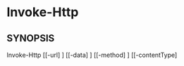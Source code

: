 ﻿---
external help file: powershai-help.xml
schema: 2.0.0
powershai: true
---

# Invoke-Http

## SYNOPSIS <!--!= @#Synop !-->
Invoke-Http [[-url] <Object>] [[-data] <Object>] [[-method] <Object>] [[-contentType] <Object>] [[-Encoding] <Object>] [[-headers] <Object>] [[-SseCallBack] <Object>] [[-DebugVarName] <Object>] [[-Timeout] <Object>] [<CommonParameters>]

## SYNTAX <!--!= @#Syntax !-->

```
Invoke-Http [<CommonParameters>]
```

## PARAMETERS <!--!= @#Params !-->

### -DebugVarName
Conjunto de Parámetros: (Todos)
Tipo: Object
Aliases:
Valores Aceitos:
Requerido: falso
Posição: 7
Valor Padrão:
Aceitar entrada de pipeline: falso
Aceitar caracteres curinga:

```yml
Conjunto de Parámetros: (Todos)
Tipo: 
Aliases: 
Valores Aceitos: 
Requerido: falso
Posição: nomeado
Valor Padrão: Nenhum
Aceitar entrada de pipeline: falso
Aceitar caracteres curinga: falso
```

### -Encoding
Conjunto de Parámetros: (Todos)
Tipo: Object
Aliases:
Valores Aceitos:
Requerido: falso
Posição: 4
Valor Padrão:
Aceitar entrada de pipeline: falso
Aceitar caracteres curinga:

```yml
Conjunto de Parámetros: (Todos)
Tipo: 
Aliases: 
Valores Aceitos: 
Requerido: falso
Posição: nomeado
Valor Padrão: Nenhum
Aceitar entrada de pipeline: falso
Aceitar caracteres curinga: falso
```

### -SseCallBack
Conjunto de Parámetros: (Todos)
Tipo: Object
Aliases:
Valores Aceitos:
Requerido: falso
Posição: 6
Valor Padrão:
Aceitar entrada de pipeline: falso
Aceitar caracteres curinga:

```yml
Conjunto de Parámetros: (Todos)
Tipo: 
Aliases: 
Valores Aceitos: 
Requerido: falso
Posição: nomeado
Valor Padrão: Nenhum
Aceitar entrada de pipeline: falso
Aceitar caracteres curinga: falso
```

### -Timeout
Conjunto de Parámetros: (Todos)
Tipo: Object
Aliases:
Valores Aceitos:
Requerido: falso
Posição: 8
Valor Padrão:
Aceitar entrada de pipeline: falso
Aceitar caracteres curinga:

```yml
Conjunto de Parámetros: (Todos)
Tipo: 
Aliases: 
Valores Aceitos: 
Requerido: falso
Posição: nomeado
Valor Padrão: Nenhum
Aceitar entrada de pipeline: falso
Aceitar caracteres curinga: falso
```

### -contentType
Conjunto de Parámetros: (Todos)
Tipo: Object
Aliases:
Valores Aceitos:
Requerido: falso
Posição: 3
Valor Padrão:
Aceitar entrada de pipeline: falso
Aceitar caracteres curinga:

```yml
Conjunto de Parámetros: (Todos)
Tipo: 
Aliases: 
Valores Aceitos: 
Requerido: falso
Posição: nomeado
Valor Padrão: Nenhum
Aceitar entrada de pipeline: falso
Aceitar caracteres curinga: falso
```

### -data
Conjunto de Parámetros: (Todos)
Tipo: Object
Aliases:
Valores Aceitos:
Requerido: falso
Posição: 1
Valor Padrão:
Aceitar entrada de pipeline: falso
Aceitar caracteres curinga:

```yml
Conjunto de Parámetros: (Todos)
Tipo: 
Aliases: 
Valores Aceitos: 
Requerido: falso
Posição: nomeado
Valor Padrão: Nenhum
Aceitar entrada de pipeline: falso
Aceitar caracteres curinga: falso
```

### -headers
Conjunto de Parámetros: (Todos)
Tipo: Object
Aliases:
Valores Aceitos:
Requerido: falso
Posição: 5
Valor Padrão:
Aceitar entrada de pipeline: falso
Aceitar caracteres curinga:

```yml
Conjunto de Parámetros: (Todos)
Tipo: 
Aliases: 
Valores Aceitos: 
Requerido: falso
Posição: nomeado
Valor Padrão: Nenhum
Aceitar entrada de pipeline: falso
Aceitar caracteres curinga: falso
```

### -method
Conjunto de Parámetros: (Todos)
Tipo: Object
Aliases:
Valores Aceitos:
Requerido: falso
Posição: 2
Valor Padrão:
Aceitar entrada de pipeline: falso
Aceitar caracteres curinga:

```yml
Conjunto de Parámetros: (Todos)
Tipo: Aliases: 
Valores Aceptados: 
Requerido: falso
Posición: nombrado
Valor Predeterminado: Ninguno
Aceptar entrada de canalización: falso
Aceptar caracteres comodín: falso
```

### -url
Conjunto de Parámetros: (Todos)
Tipo: Objeto
Alias:
Valores Aceptados:
Requerido: falso
Posición: 0
Valor Predeterminado:
Aceptar entrada de canalización: falso
Aceptar caracteres comodín:

```yml
Conjunto de Parámetros: (Todos)
Tipo: 
Alias: 
Valores Aceptados: 
Requerido: falso
Posición: nombrado
Valor Predeterminado: Ninguno
Aceptar entrada de canalización: falso
Aceptar caracteres comodín: falso
```


<!--PowershaiAiDocBlockStart-->
_Traducido automáticamente usando PowershAI e IA._
<!--PowershaiAiDocBlockEnd-->

